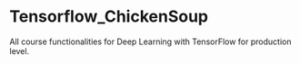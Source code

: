# Tensorflow_ChickenSoup
All course functionalities for  Deep Learning with TensorFlow for production level.
